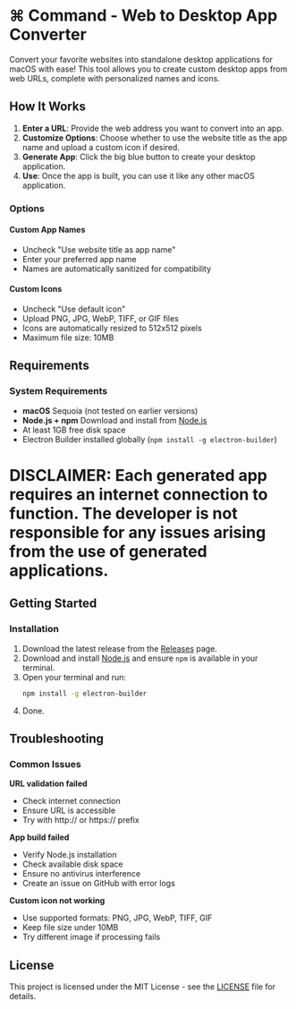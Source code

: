 # ⌘ Command - Web to Desktop App Converter
Convert your favorite websites into standalone desktop applications for macOS with ease!
This tool allows you to create custom desktop apps from web URLs, complete with personalized names and icons.

## How It Works
1. **Enter a URL**: Provide the web address you want to convert into an app.
2. **Customize Options**: Choose whether to use the website title as the app name and upload a custom icon if desired.
3. **Generate App**: Click the big blue button to create your desktop application.
4. **Use**: Once the app is built, you can use it like any other macOS application.

### Options

#### Custom App Names
- Uncheck "Use website title as app name"
- Enter your preferred app name
- Names are automatically sanitized for compatibility

#### Custom Icons
- Uncheck "Use default icon"
- Upload PNG, JPG, WebP, TIFF, or GIF files
- Icons are automatically resized to 512x512 pixels
- Maximum file size: 10MB

## Requirements

### System Requirements
- **macOS** Sequoia (not tested on earlier versions)
- **Node.js + npm** Download and install from [Node.js](https://nodejs.org/)
- At least 1GB free disk space
- Electron Builder installed globally (`npm install -g electron-builder`)

# DISCLAIMER: Each generated app requires an internet connection to function. The developer is not responsible for any issues arising from the use of generated applications.

## Getting Started
### Installation
1. Download the latest release from the [Releases](https://github.com/evanchowdhry/command/releases) page.
2. Download and install [Node.js](https://nodejs.org/) and ensure `npm` is available in your terminal.
3. Open your terminal and run:
   ```bash
   npm install -g electron-builder
   ```
4. Done.

## Troubleshooting

### Common Issues

**URL validation failed**
- Check internet connection
- Ensure URL is accessible
- Try with http:// or https:// prefix

**App build failed**
- Verify Node.js installation
- Check available disk space
- Ensure no antivirus interference
- Create an issue on GitHub with error logs

**Custom icon not working**
- Use supported formats: PNG, JPG, WebP, TIFF, GIF
- Keep file size under 10MB
- Try different image if processing fails

## License

This project is licensed under the MIT License - see the [LICENSE](LICENSE) file for details.